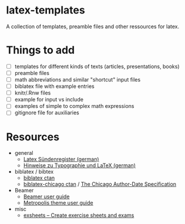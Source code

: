 # latex-templates
A collection of templates, preamble files and other ressources for latex.

# Things to add

- [ ] templates for different kinds of texts (articles, presentations, books)
- [ ] preamble files 
- [ ] math abbreviations and similar "shortcut" input files
- [ ] biblatex file with example entries
- [ ] knitr/.Rnw files
- [ ] example for input vs include
- [ ] examples of simple to complex math expressions
- [ ] gitignore file for auxiliaries

# Resources
- general
    - [Latex Sündenregister (german)](http://mirrors.ctan.org/info/l2tabu/german/l2tabu.pdf)
    - [Hinweise zu Typographie und LaTeX (german)](resources/StefanTittel-Hinweise_zu_Typographie_und_LaTeX-033.pdf)
- biblatex / bibtex
    - [biblatex ctan](https://ctan.org/pkg/biblatex)
    - [biblatex-chicago ctan](https://ctan.org/pkg/biblatex-chicago) / [The Chicago Author-Date Specification](http://mirrors.ctan.org/macros/latex/contrib/biblatex-contrib/biblatex-chicago/doc/examples/cms-dates-intro.pdf)
- Beamer
    - [Beamer user guide](http://mirrors.ctan.org/macros/latex/contrib/beamer/doc/beameruserguide.pdf)
    - [Metropolis theme user guide](http://mirrors.ctan.org/macros/latex/contrib/beamer-contrib/themes/metropolis/doc/metropolistheme.pdf)
- misc
    - [exsheets – Create exercise sheets and exams](https://ctan.org/pkg/exsheets)
